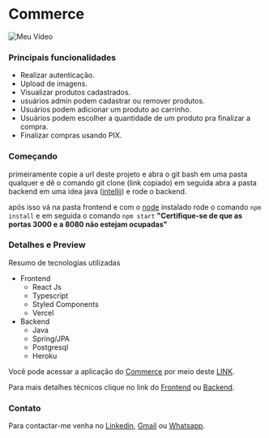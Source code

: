 # Commerce

![Meu Vídeo](https://user-images.githubusercontent.com/63071007/154951131-82b48f94-71af-49d5-b101-8eb928081a0c.gif)

### Principais funcionalidades

- Realizar autenticação.
- Upload de imagens.
- Visualizar produtos cadastrados.
- usuários admin podem cadastrar ou remover produtos. 
- Usuários podem adicionar um produto ao carrinho.
- Usuários podem escolher a quantidade de um produto pra finalizar a compra.
- Finalizar compras usando PIX. 

### Começando
primeiramente copie a url deste projeto e abra o git bash em uma pasta qualquer e dê o comando git clone (link copiado) em seguida abra a pasta backend em uma idea java ([intellij](https://www.jetbrains.com/idea/download)) e rode o backend.

após isso vá na pasta frontend e com o [node](https://nodejs.org/en/download/) instalado rode o comando `npm install` e em seguida o comando `npm start` **"Certifique-se de que as portas 3000 e a 8080 não estejam ocupadas"**


### Detalhes e Preview

Resumo de tecnologias utilizadas
+ Frontend
    + React Js
    + Typescript
    + Styled Components
    + Vercel
+ Backend
    * Java  
    * Spring/JPA
    * Postgresql
    * Heroku

Você pode acessar a aplicação do [Commerce](https://commerce-ramon-holanda.vercel.app/) por meio deste [LINK](https://commerce-ramon-holanda.vercel.app/).

Para mais detalhes técnicos clique no link do [Frontend](https://github.com/ramonholanda2/Commerce/tree/main/frontend) ou [Backend](https://github.com/ramonholanda2/Commerce/tree/main/backend).


### Contato

Para contactar-me venha no [Linkedin](https://www.linkedin.com/in/francisco-ramon-da-silva-holanda-65bb78188/), [Gmail](mailto:ramonsilva.silva.rsrs@gmail.com) ou [Whatsapp](https://api.whatsapp.com/send?phone=5589988091877&text=Ol%C3%A1%20amigo!).


